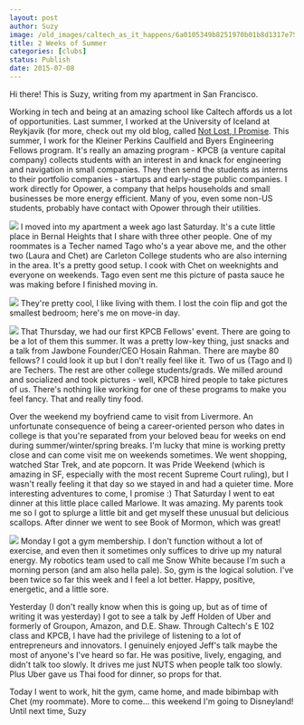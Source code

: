 ```yaml
---
layout: post
author: Suzy
image: /old_images/caltech_as_it_happens/6a0105349b8251970b01b8d1317e75970c.jpg
title: 2 Weeks of Summer 
categories: [clubs]
status: Publish
date: 2015-07-08
---
```


Hi there!
This is Suzy, writing from my apartment in San Francisco.

Working in tech and being at an amazing school like Caltech affords us a lot of opportunities. Last summer, I worked at the University of Iceland at Reykjavik (for more, check out my old blog, called [Not Lost, I Promise](https://notlostipromise.blogspot.com/). This summer, I work for the Kleiner Perkins Caulfield and Byers Engineering Fellows program. It's really an amazing program - KPCB (a venture capital company) collects students with an interest in and knack for engineering and navigation in small companies. They then send the students as interns to their portfolio companies - startups and early-stage public companies. I work directly for Opower, a company that helps households and small businesses be more energy efficient. Many of you, even some non-US students, probably have contact with Opower through their utilities.


![](/old_images/6a0105349b8251970b01bb084c235c970d.jpg)
I moved into my apartment a week ago last Saturday. It's a cute little place in Bernal Heights that I share with three other people. One of my roommates is a Techer named Tago who's a year above me, and the other two (Laura and Chet) are Carleton College students who are also interning in the area. It's a pretty good setup. I cook with Chet on weeknights and everyone on weekends. Tago even sent me this picture of pasta sauce he was making before I finished moving in.


![](/old_images/caltech_as_it_happens/6a0105349b8251970b01bb084c2360970d.jpg)
They're pretty cool, I like living with them. I lost the coin flip and got the smallest bedroom; here's me on move-in day.


![](/old_images/caltech_as_it_happens/6a0105349b8251970b01b7c7a80d7d970b.jpg)
That Thursday, we had our first KPCB Fellows' event. There are going to be a lot of them this summer. It was a pretty low-key thing, just snacks and a talk from Jawbone Founder/CEO Hosain Rahman. There are maybe 80 fellows? I could look it up but I don't really feel like it. Two of us (Tago and I) are Techers. The rest are other college students/grads. We milled around and socialized and took pictures - well, KPCB hired people to take pictures of us. There's nothing like working for one of these programs to make you feel fancy. That and really tiny food.

Over the weekend my boyfriend came to visit from Livermore. An unfortunate consequence of being a career-oriented person who dates in college is that you're separated from your beloved beau for weeks on end during summer/winter/spring breaks. I'm lucky that mine is working pretty close and can come visit me on weekends sometimes. We went shopping, watched Star Trek, and ate popcorn. It was Pride Weekend (which is amazing in SF, especially with the most recent Supreme Court ruling), but I wasn't really feeling it that day so we stayed in and had a quieter time. More interesting adventures to come, I promise :)
That Saturday I went to eat dinner at this little place called Marlowe. It was amazing. My parents took me so I got to splurge a little bit and get myself these unusual but delicious scallops. After dinner we went to see Book of Mormon, which was great!


![](/old_images/caltech_as_it_happens/6a0105349b8251970b01b7c7a80e8c970b.jpg)
Monday I got a gym membership. I don't function without a lot of exercise, and even then it sometimes only suffices to drive up my natural energy. My robotics team used to call me Snow White because I'm such a morning person (and am also hella pale). So, gym is the logical solution. I've been twice so far this week and I feel a lot better. Happy, positive, energetic, and a little sore.

Yesterday (I don't really know when this is going up, but as of time of writing it was yesterday) I got to see a talk by Jeff Holden of Uber and formerly of Groupon, Amazon, and D.E. Shaw. Through Caltech's E 102 class and KPCB, I have had the privilege of listening to a lot of entrepreneurs and innovators. I genuinely enjoyed Jeff's talk maybe the most of anyone's I've heard so far. He was positive, lively, engaging, and didn't talk too slowly. It drives me just NUTS when people talk too slowly. Plus Uber gave us Thai food for dinner, so props for that.

Today I went to work, hit the gym, came home, and made bibimbap with Chet (my roommate). More to come... this weekend I'm going to Disneyland!
Until next time,
Suzy

